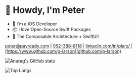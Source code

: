 # 👋 Howdy, I'm Peter

- 📱 I'm a iOS Developer
- 📦 I love Open-Source Swift Packages
- 🎁 The Composable Architecture + SwiftUI!

[peter@payready.com](peter@payready.com) | [952-388-8118](952-388-8118) | [linkedin.com/in/plars/](https://www.linkedin.com/in/plars/) | [https://www.github.com/p-larson](github.com/p-larson)


[![Anurag's GitHub stats](https://github-readme-stats-sigma-five.vercel.app/api?username=p-larson)](https://github.com/anuraghazra/github-readme-stats)

![Top Langs](https://github-readme-stats-sigma-five.vercel.app/api/top-langs/?username=p-larson&layout=compact)
